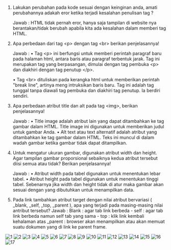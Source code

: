 1.	Lakukan perubahan pada kode sesuai dengan keinginan anda, amati perubahannya adakah eror ketika terjadi kesalahan penulisan tag ?
    <p> Jawab : HTML tidak pernah eror, hanya saja tampilan di website nya berantakan/tidak berubah apabila kita ada kesalahan dalam memberi tag HTML.
2.  Apa perbedaan dari tag &lt;p> dengan tag &lt;br> berikan penjelasannya!
    <p> Jawab : 
    •	Tag &lt;p> ini berfungsi untuk memberi perintah paragraf baru pada halaman html, antara baris atau paragraf terbentuk jarak. Tag ini merupakan tag yang berpasangan, dimulai dengan tag pembuka &lt;p> dan diakhiri dengan tag penutup &lt;/p>.
     <p>
    •	Tag &lt;br> dituliskan pada kerangka html untuk memberikan perintah "break line", artinya meng intruksikan baris baru. Tag ini adalah tag tunggal tanpa diawali tag pembuka dan diakhiri tag penutup. Ia berdiri sendiri.
3.	Apa perbedaan atribut title dan alt pada tag &lt;img>, berikan penjelasannya!
    <p> Jawab : 
    •	Title image adalah atribut lain yang dapat ditambahkan ke tag gambar dalam HTML. Title image ini digunakan untuk memberikan judul untuk gambar Anda.
    •	Alt text atau text alternatif adalah atribut yang ditambahkan ke tag gambar dalam HTML. Teks ini muncul di dalam wadah gambar ketika gambar tidak dapat ditampilkan.
4.	Untuk mengatur ukuran gambar, digunakan atribut width dan height. Agar tampilan gambar proporsional sebaiknya kedua atribut tersebut diisi semua atau tidak? Berikan       penjelasannya!
    <p> Jawab : 
    •	Atribut width pada tabel digunakan untuk menentukan lebar tabel.
    •	Atribut height pada tabel digunakan untuk menentukan tinggi tabel.
    Sebenarnya jika width dan height tidak di atur maka gambar akan sesuai dengan yang dibutuhkan untuk menampilkan data. 
5.	Pada link tambahkan atribut target dengan nilai atribut bervariasi ( _blank, _self, _top, _parent ), apa yang terjadi pada masing-masing nilai antribut tersebut?
      Jawab : Blank : agar tab link berbeda - self : agar tab link berbeda namun self tab yang sama - top : klik link kembali kehalaman atas _parent : browser akan menampilkan atau akan memuat suatu dokumen yang di link ke parent frame.
    <p> 
![1](https://user-images.githubusercontent.com/101866805/159030361-b3fac4c3-cb46-4bbd-a36c-dd9b194907ef.png)
![2](https://user-images.githubusercontent.com/101866805/159030376-db012fa3-9e15-4ca6-b49c-f58a639c8151.png)
![3](https://user-images.githubusercontent.com/101866805/159030382-3f90859b-6382-4b63-bb5a-d0e297b27d11.png)
![4](https://user-images.githubusercontent.com/101866805/159030389-a11468a8-c8de-4ef8-bfc7-3f7367f82217.png)
![5](https://user-images.githubusercontent.com/101866805/159030393-1b6f9de0-0f88-4f7c-a2b5-531b05febc2a.png)
![6](https://user-images.githubusercontent.com/101866805/159030402-e0132f24-13c3-4a30-9c69-2892ea41f68d.png)
![7](https://user-images.githubusercontent.com/101866805/159030409-005bdc53-5a19-416b-add3-a49cd1ae5da2.png)
![8](https://user-images.githubusercontent.com/101866805/159030420-3c494cdf-5bb1-4181-93a9-ec71a9374806.png)
![9](https://user-images.githubusercontent.com/101866805/159030427-6f184846-d015-4748-9322-56b27e1b9b3a.png)
![10](https://user-images.githubusercontent.com/101866805/159030432-6020a2a4-5ba8-4897-af0b-6d5308eadbe4.png)
![11](https://user-images.githubusercontent.com/101866805/159030434-5ed1c56c-936b-4485-9a2b-479c4b152410.png)
![12](https://user-images.githubusercontent.com/101866805/159030438-657df2b7-e23c-4e60-8671-a98460d964e8.png)
![13](https://user-images.githubusercontent.com/101866805/159030441-28a7f20b-51cc-4177-85ea-37cbda700696.png)
![14](https://user-images.githubusercontent.com/101866805/159030443-2086b2c2-617a-4196-b90f-383a0216f219.png)
![15](https://user-images.githubusercontent.com/101866805/159030445-38c4bd58-adb7-4020-ac56-13af9fed92d3.png)
![16](https://user-images.githubusercontent.com/101866805/159030449-1ab42e07-a791-4ee3-8a91-72d20a6de1ba.png)
![17](https://user-images.githubusercontent.com/101866805/159030455-8fd74a19-09c5-4bab-af61-92e109c00cbd.png)

